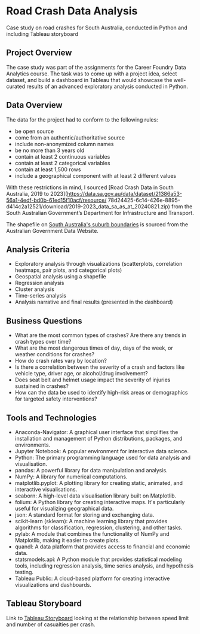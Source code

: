 # Road Crash Data Analysis
Case study on road crashes for South Australia, conducted in Python and including Tableau storyboard

## Project Overview
The case study was part of the assignments for the Career Foundry Data Analytics course. The task was to come up with a project idea, select dataset, and build a dashboard in Tableau that would showcase the well-curated results of an advanced exploratory analysis conducted in Python. 

## Data Overview
The data for the project had to conform to the following rules:

- be open source
- come from an authentic/authoritative source
- include non-anonymized column names
- be no more than 3 years old
- contain at least 2 continuous variables
- contain at least 2 categorical variables
- contain at least 1,500 rows
- include a geographical component with at least 2 different values

With these restrictions in mind, I sourced [Road Crash Data in South Australia, 2019 to 2023](https://data.sa.gov.au/data/dataset/21386a53-56a1-4edf-bd0b-61ed15f10acf/resource/
78d24425-6c14-426e-8895-d414c2a12521/download/2019-2023_data_sa_as_at_20240821.zip) from the South Australian Government’s Department for Infrastructure and Transport.

The shapefile on [South Australia's suburb boundaries](https://data.gov.au/dataset/ds-dga-bcfcfc9a-7c8d-479a-9bdf-b95ca66ad29a/details) is sourced from the Australian Government Data Website.

## Analysis Criteria
- Exploratory analysis through visualizations (scatterplots, correlation heatmaps, pair plots, and categorical plots)
- Geospatial analysis using a shapefile
- Regression analysis
- Cluster analysis
- Time-series analysis
- Analysis narrative and final results (presented in the dashboard)

## Business Questions
- What are the most common types of crashes? Are there any trends in crash types over time?
- What are the most dangerous times of day, days of the week, or weather conditions for crashes?
- How do crash rates vary by location?
- Is there a correlation between the severity of a crash and factors like vehicle type, driver age, or alcohol/drug involvement?
- Does seat belt and helmet usage impact the severity of injuries sustained in crashes?
- How can the data be used to identify high-risk areas or demographics for targeted safety interventions?

## Tools and Technologies
- Anaconda-Navigator: A graphical user interface that simplifies the installation and management of Python distributions, packages, and environments.
- Jupyter Notebook: A popular environment for interactive data science.
- Python: The primary programming language used for data analysis and visualisation.
- pandas: A powerful library for data manipulation and analysis.
- NumPy: A library for numerical computations.
- matplotlib.pyplot: A plotting library for creating static, animated, and interactive visualisations.
- seaborn: A high-level data visualisation library built on Matplotlib.
- folium: A Python library for creating interactive maps. It's particularly useful for visualizing geographical data.
- json: A standard format for storing and exchanging data.
- scikit-learn (sklearn): A machine learning library that provides algorithms for classification, regression, clustering, and other tasks.
- pylab: A module that combines the functionality of NumPy and Matplotlib, making it easier to create plots.
- quandl: A data platform that provides access to financial and economic data.
- statsmodels.api: A Python module that provides statistical modeling tools, including regression analysis, time series analysis, and hypothesis testing.
- Tableau Public: A cloud-based platform for creating interactive visualizations and dashboards.

## Tableau Storyboard
Link to [Tableau Storyboard](https://public.tableau.com/shared/C37XQJ9T8?:display_count=n&:origin=viz_share_link) looking at the relationship between speed limit and number of casualties per crash.
